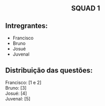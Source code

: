 <h2 align="center">SQUAD 1</h2>

## Intregrantes:
- Francisco
- Bruno
- Josué
- Juvenal

## Distribuição das questões:

Francisco: [1 e 2]  
Bruno: [3]  
Josué: [4]  
Juvenal: [5]

